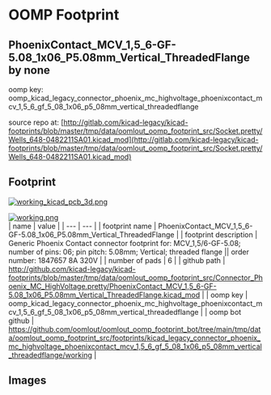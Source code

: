 # OOMP Footprint  
## PhoenixContact_MCV_1,5_6-GF-5.08_1x06_P5.08mm_Vertical_ThreadedFlange  by none  
  
oomp key: oomp_kicad_legacy_connector_phoenix_mc_highvoltage_phoenixcontact_mcv_1,5_6_gf_5_08_1x06_p5_08mm_vertical_threadedflange  
  
source repo at: [http://gitlab.com/kicad-legacy/kicad-footprints/blob/master/tmp/data/oomlout_oomp_footprint_src/Socket.pretty/Wells_648-0482211SA01.kicad_mod](http://gitlab.com/kicad-legacy/kicad-footprints/blob/master/tmp/data/oomlout_oomp_footprint_src/Socket.pretty/Wells_648-0482211SA01.kicad_mod)  
## Footprint  
  
[![working_kicad_pcb_3d.png](working_kicad_pcb_3d_600.png)](working_kicad_pcb_3d.png)  
  
[![working.png](working_600.png)](working.png)  
| name | value | 
| --- | --- | 
| footprint name | PhoenixContact_MCV_1,5_6-GF-5.08_1x06_P5.08mm_Vertical_ThreadedFlange | 
| footprint description | Generic Phoenix Contact connector footprint for: MCV_1,5/6-GF-5.08; number of pins: 06; pin pitch: 5.08mm; Vertical; threaded flange || order number: 1847657 8A 320V | 
| number of pads | 6 | 
| github path | http://github.com/kicad-legacy/kicad-footprints/blob/master/tmp/data/oomlout_oomp_footprint_src/Connector_Phoenix_MC_HighVoltage.pretty/PhoenixContact_MCV_1,5_6-GF-5.08_1x06_P5.08mm_Vertical_ThreadedFlange.kicad_mod | 
| oomp key | oomp_kicad_legacy_connector_phoenix_mc_highvoltage_phoenixcontact_mcv_1,5_6_gf_5_08_1x06_p5_08mm_vertical_threadedflange | 
| oomp bot github | https://github.com/oomlout/oomlout_oomp_footprint_bot/tree/main/tmp/data/oomlout_oomp_footprint_src/footprints/kicad_legacy_connector_phoenix_mc_highvoltage_phoenixcontact_mcv_1,5_6_gf_5_08_1x06_p5_08mm_vertical_threadedflange/working | 
## Images  
